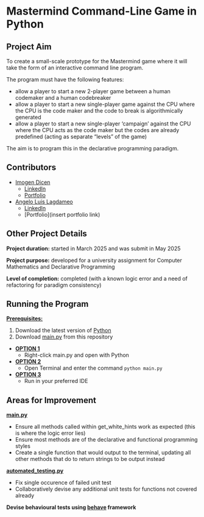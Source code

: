 # Mastermind Command-Line Game in Python 

## Project Aim
To create a small-scale prototype for the Mastermind game where it will take the form of an interactive command line program. 

The program must have the following features:
- allow a player to start a new 2-player game between a human codemaker and a human codebreaker
- allow a player to start a new single-player game against the CPU where the CPU is the code maker and
the code to break is algorithmically generated
- allow a player to start a new single-player ‘campaign’ against the CPU where the CPU acts as the code
maker but the codes are already predefined (acting as separate “levels” of the game)

The aim is to program this in the declarative programming paradigm.


## Contributors
- <ins>Imogen Dicen</ins>
  - [LinkedIn](https://www.linkedin.com/in/imogen-dicen/)
  - [Portfolio](https://reminiscent-flannel-fe7.notion.site/my-projects-0cd061a938b0467d98cb56019a970f6d?pvs=4)
- <ins>Angelo Luis Lagdameo</ins>
  - [LinkedIn](https://www.linkedin.com/in/angelo-luis-lagdameo)
  - [Portfolio](insert portfolio link)


## Other Project Details
<b>Project duration:</b> started in March 2025 and was submit in May 2025

<b>Project purpose:</b> developed for a university assignment for Computer Mathematics and Declarative Programming

<b>Level of completion:</b> completed (with a known logic error and a need of refactoring for paradigm consistency)


## Running the Program
<ins>__Prerequisites:__</ins>
1. Download the latest version of [Python](https://www.python.org/downloads/)
2. Download [main.py](https://github.com/mars-rei/mastermind/blob/main/main.py) from this repository

- <ins>__OPTION 1__</ins>
  - Right-click main.py and open with Python
- <ins>__OPTION 2__</ins>
  - Open Terminal and enter the command ```python main.py```
- <ins>__OPTION 3__</ins>
  - Run in your preferred IDE


## Areas for Improvement 
__[main.py](https://github.com/mars-rei/mastermind/blob/main/main.py)__
- Ensure all methods called within get_white_hints work as expected (this is where the logic error lies)
- Ensure most methods are of the declarative and functional programming styles
- Create a single function that would output to the terminal, updating all other methods that do to return strings to be output instead

__[automated_testing.py](https://github.com/mars-rei/mastermind/blob/main/automated_testing.py)__
- Fix single occurence of failed unit test
- Collaboratively devise any additional unit tests for functions not covered already

__Devise behavioural tests using [behave](https://behave.readthedocs.io/en/latest/) framework__


